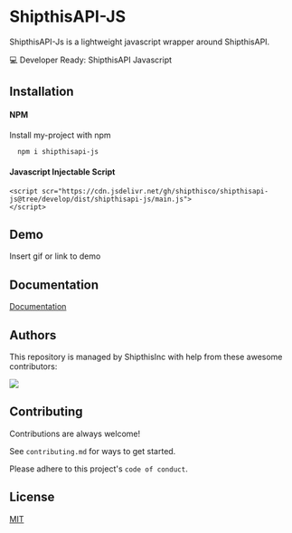
# ShipthisAPI-JS 


ShipthisAPI-Js is a lightweight javascript wrapper around ShipthisAPI. 

💻 Developer Ready: ShipthisAPI Javascript

## Installation


#### NPM
Install my-project with npm

```bash
  npm i shipthisapi-js
```

#### Javascript Injectable Script

    <script scr="https://cdn.jsdelivr.net/gh/shipthisco/shipthisapi-js@tree/develop/dist/shipthisapi-js/main.js">
    </script>

  
## Demo

Insert gif or link to demo


## Documentation

[Documentation](https://developer.shipthis.co/)


## Authors

This repository is managed by ShipthisInc with help from these awesome contributors:

<a href="https://github.com/shipthisco/shipthisapi-js/graphs/contributors">
  <img src="https://contrib.rocks/image?repo=shipthisco/shipthisapi-js" />
</a>


## Contributing

Contributions are always welcome!

See `contributing.md` for ways to get started.

Please adhere to this project's `code of conduct`.


## License

[MIT](https://choosealicense.com/licenses/mit/)

